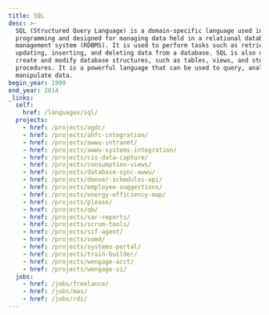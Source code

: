 ```yaml
---
title: SQL
desc: >-
  SQL (Structured Query Language) is a domain-specific language used in
  programming and designed for managing data held in a relational database
  management system (RDBMS). It is used to perform tasks such as retrieving,
  updating, inserting, and deleting data from a database. SQL is also used to
  create and modify database structures, such as tables, views, and stored
  procedures. It is a powerful language that can be used to query, analyze, and
  manipulate data.
begin_year: 1999
end_year: 2014
_links:
  self:
    href: /languages/sql/
  projects:
    - href: /projects/agdc/
    - href: /projects/ahfc-integration/
    - href: /projects/awwu-intranet/
    - href: /projects/awwu-systems-integration/
    - href: /projects/cis-data-capture/
    - href: /projects/consumption-views/
    - href: /projects/database-sync-awwu/
    - href: /projects/denver-schedules-api/
    - href: /projects/employee-suggestions/
    - href: /projects/energy-efficiency-map/
    - href: /projects/please/
    - href: /projects/qb/
    - href: /projects/sar-reports/
    - href: /projects/scrum-tools/
    - href: /projects/sif-agent/
    - href: /projects/somd/
    - href: /projects/systems-portal/
    - href: /projects/train-builder/
    - href: /projects/wengage-acct/
    - href: /projects/wengage-si/
  jobs:
    - href: /jobs/freelance/
    - href: /jobs/mas/
    - href: /jobs/rdi/
---
```

